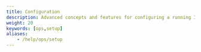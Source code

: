 ```yaml
---
title: Configuration
description: Advanced concepts and features for configuring a running Istio mesh.
weight: 20
keywords: [ops,setup]
aliases:
    - /help/ops/setup
---
```


